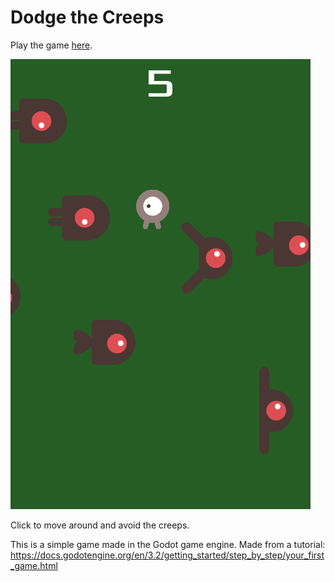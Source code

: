 # Dodge the Creeps

Play the game [here](https://rwdavid.itch.io/dodge-the-creeps).

![Preview of game](/preview.png)

Click to move around and avoid the creeps.

This is a simple game made in the Godot game engine.
Made from a tutorial: https://docs.godotengine.org/en/3.2/getting_started/step_by_step/your_first_game.html
